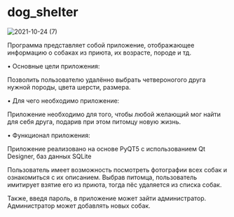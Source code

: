 # dog_shelter

![2021-10-24 (7)](https://user-images.githubusercontent.com/92933233/138602613-d80af4fd-a92d-4230-b529-56aa411cbf9d.png)



Программа представляет собой приложение, отображающее информацию о собаках из приюта, их возрасте, породе и тд.

• Основные цели приложения:

Позволить пользователю удалённо выбрать четвероногого друга нужной породы, цвета шерсти, размера.

• Для чего необходимо приложение:

Приложение необходимо для того, чтобы любой желающий мог найти для себя друга, подарив при этом питомцу новую жизнь.

• Функционал приложения:

Приложение реализовано на основе PyQT5 с использованием Qt Designer, баз данных SQLite

Пользователь имеет возможность посмотреть фотографии всех собак и ознакомиться с их описанием. Выбрав питомца, пользователь имитирует взятие его из приюта, тогда пёс удаляется из списка собак.

Также, введя пароль, в приложение может зайти администратор. Администратор может добавлять новых собак.
